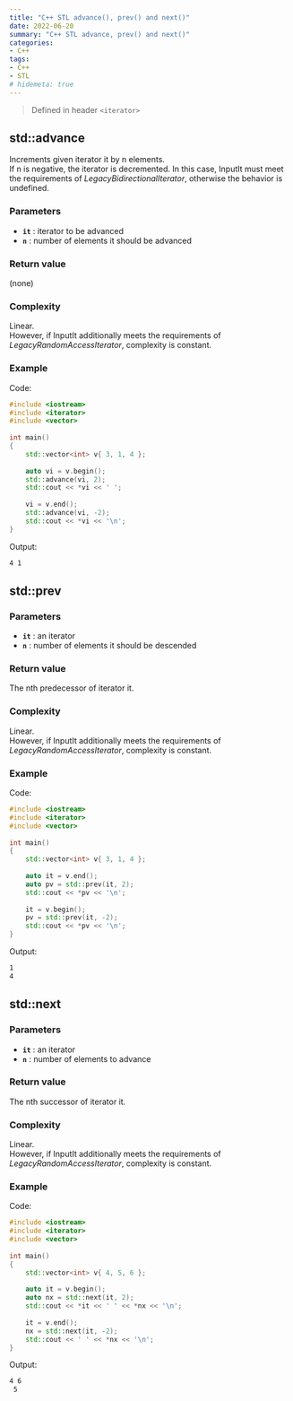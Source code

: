 ```yaml
---
title: "C++ STL advance(), prev() and next()"
date: 2022-06-20
summary: "C++ STL advance, prev() and next()"
categories:
- C++
tags:
- C++
- STL
# hidemeta: true
---
```

> Defined in header `<iterator>`

## std::advance

Increments given iterator it by n elements.  
If n is negative, the iterator is decremented. In this case, InputIt must meet the requirements of *LegacyBidirectionalIterator*, otherwise the behavior is undefined.

### Parameters
- **`it`** :	iterator to be advanced
- **`n`**   :	number of elements it should be advanced

### Return value
(none)

### Complexity
Linear.  
However, if InputIt additionally meets the requirements of *LegacyRandomAccessIterator*, complexity is constant.

### Example
Code:  
```C++
#include <iostream>
#include <iterator>
#include <vector>
 
int main() 
{
    std::vector<int> v{ 3, 1, 4 };
 
    auto vi = v.begin();
    std::advance(vi, 2);
    std::cout << *vi << ' ';
 
    vi = v.end();
    std::advance(vi, -2);
    std::cout << *vi << '\n';
}
```
Output:  
``` cmd
4 1
```

## std::prev
### Parameters
- **`it`** :	an iterator
- **`n`**   :	number of elements it should be descended

### Return value
The nth predecessor of iterator it.

### Complexity
Linear.  
However, if InputIt additionally meets the requirements of *LegacyRandomAccessIterator*, complexity is constant.

### Example
Code:  
```C++
#include <iostream>
#include <iterator>
#include <vector>
 
int main() 
{
    std::vector<int> v{ 3, 1, 4 };
 
    auto it = v.end();
    auto pv = std::prev(it, 2);
    std::cout << *pv << '\n';
 
    it = v.begin();
    pv = std::prev(it, -2);
    std::cout << *pv << '\n';
}
```
Output:  
``` cmd
1
4
```

## std::next
### Parameters
- **`it`** :	an iterator
- **`n`**   :	number of elements to advance

### Return value
The nth successor of iterator it.

### Complexity
Linear.  
However, if InputIt additionally meets the requirements of *LegacyRandomAccessIterator*, complexity is constant.

### Example
Code:  
```C++
#include <iostream>
#include <iterator>
#include <vector>
 
int main() 
{
    std::vector<int> v{ 4, 5, 6 };
 
    auto it = v.begin();
    auto nx = std::next(it, 2);
    std::cout << *it << ' ' << *nx << '\n';
 
    it = v.end();
    nx = std::next(it, -2);
    std::cout << ' ' << *nx << '\n';
}
```
Output:  
``` cmd
4 6
 5
```